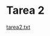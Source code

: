 # Tarea 2
[tarea2.txt](EntornosDeDesarrollo_Tema1/Tarea2/EntornosDeDesarrollo_Tema1/Tarea2/tarea2.txt/)
